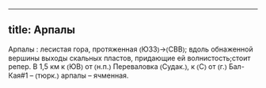 
---
title: Арпалы
---
Арпалы
: лесистая гора, протяженная ⦅ЮЗЗ⦆→⦅СВВ⦆; вдоль обнаженной вершины выходы скальных пластов, придающие ей волнистость;стоит репер. В 1,5 км к ⦅ЮВ⦆ от ⦅н.п.⦆ Переваловка ⦅Судак.⦆, к ⦅С⦆ от ⦅г.⦆ Бал-Кая#1 – ⦅тюрк.⦆ арпалы – ячменная.
